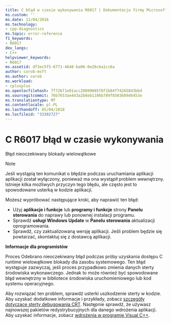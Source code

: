 ```yaml
---
title: C błąd w czasie wykonywania R6017 | Dokumentacja firmy Microsoft
ms.custom: ''
ms.date: 11/04/2016
ms.technology:
- cpp-diagnostics
ms.topic: error-reference
f1_keywords:
- R6017
dev_langs:
- C++
helpviewer_keywords:
- R6017
ms.assetid: df3ec5f5-6771-4648-ba06-0e26c6a1cc6a
author: corob-msft
ms.author: corob
ms.workload:
- cplusplus
ms.openlocfilehash: 7f726f1e01acc20899085f8f1b84f74265843bbd
ms.sourcegitcommit: 76b7653ae443a2b8eb1186b789f8503609d6453e
ms.translationtype: MT
ms.contentlocale: pl-PL
ms.lasthandoff: 05/04/2018
ms.locfileid: "33302727"
---
```

# <a name="c-runtime-error-r6017"></a>C R6017 błąd w czasie wykonywania
Błąd nieoczekiwany blokady wielowątkowe  
  
> [!NOTE]
>  Jeśli wystąpią ten komunikat o błędzie podczas uruchamiania aplikacji aplikacji został wyłączony, ponieważ ma ona wystąpił problem wewnętrzny. Istnieje kilka możliwych przyczyn tego błędu, ale często jest to spowodowane usterką w kodzie aplikacji.  
>   
>  Możesz wypróbować następujące kroki, aby naprawić ten błąd:  
>   
>  -   Użyj **aplikacje i funkcje** lub **programy i funkcje** strony **Panelu sterowania** do naprawy lub ponownej instalacji programu.  
> -   Sprawdź **usługi Windows Update** w **Panelu sterowania** aktualizacji oprogramowania.  
> -   Sprawdź, czy zaktualizowaną wersję aplikacji. Jeśli problem będzie się powtarzać, skontaktuj się z dostawcą aplikacji.  
  
 **Informacje dla programistów**  
  
 Proces Odebrano nieoczekiwany błąd podczas próby uzyskania dostępu C runtime wielowątkowe blokady dla zasobu systemowego. Ten błąd występuje zazwyczaj, jeśli proces przypadkowo zmienia danych sterty środowiska wykonawczego. Jednak to może również być spowodowane błąd wewnętrzny w bibliotece środowiska uruchomieniowego lub kod systemu operacyjnego.  
  
 Aby rozwiązać ten problem, sprawdź usterki uszkodzenie sterty w kodzie. Aby uzyskać dodatkowe informacje i przykłady, zobacz [szczegóły dotyczące sterty debugowania CRT](/visualstudio/debugger/crt-debug-heap-details). Następnie sprawdź, że używasz najnowszej pakietów redystrybucyjnych dla danego wdrożenia aplikacji. Aby uzyskać informacje, zobacz [wdrożenia w programie Visual C++](../../ide/deployment-in-visual-cpp.md).